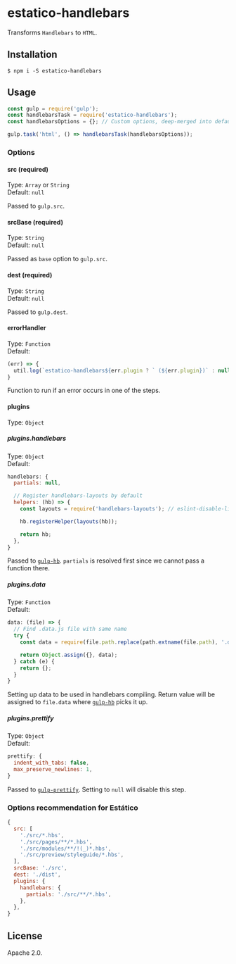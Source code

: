 # estatico-handlebars

Transforms `Handlebars` to `HTML`.

## Installation

```
$ npm i -S estatico-handlebars
```

## Usage

```js
const gulp = require('gulp');
const handlebarsTask = require('estatico-handlebars');
const handlebarsOptions = {}; // Custom options, deep-merged into defaults via _.merge

gulp.task('html', () => handlebarsTask(handlebarsOptions));
```

### Options

#### src (required)

Type: `Array` or `String`<br>
Default: `null`

Passed to `gulp.src`.

#### srcBase (required)

Type: `String`<br>
Default: `null`

Passed as `base` option to `gulp.src`.

#### dest (required)

Type: `String`<br>
Default: `null`

Passed to `gulp.dest`.

#### errorHandler

Type: `Function`<br>
Default:
```js
(err) => {
  util.log(`estatico-handlebars${err.plugin ? ` (${err.plugin})` : null}`, util.colors.cyan(err.fileName), util.colors.red(err.message));
}
```

Function to run if an error occurs in one of the steps.

#### plugins

Type: `Object`

##### plugins.handlebars

Type: `Object`<br>
Default:
```js
handlebars: {
  partials: null,

  // Register handlebars-layouts by default
  helpers: (hb) => {
    const layouts = require('handlebars-layouts'); // eslint-disable-line global-require

    hb.registerHelper(layouts(hb));

    return hb;
  },
}
```

Passed to [`gulp-hb`](https://www.npmjs.com/package/gulp-hb). `partials` is resolved first since we cannot pass a function there.

##### plugins.data

Type: `Function`<br>
Default:
```js
data: (file) => {
  // Find .data.js file with same name
  try {
    const data = require(file.path.replace(path.extname(file.path), '.data.js'));

    return Object.assign({}, data);
  } catch (e) {
    return {};
  }
}
```

Setting up data to be used in handlebars compiling. Return value will be assigned to `file.data` where [`gulp-hb`](https://www.npmjs.com/package/gulp-hb) picks it up.

##### plugins.prettify

Type: `Object`<br>
Default:
```js
prettify: {
  indent_with_tabs: false,
  max_preserve_newlines: 1,
}
```

Passed to [`gulp-prettify`](https://www.npmjs.com/package/gulp-prettify). Setting to `null` will disable this step.

### Options recommendation for Estático

```js
{
  src: [
    './src/*.hbs',
    './src/pages/**/*.hbs',
    './src/modules/**/!(_)*.hbs',
    './src/preview/styleguide/*.hbs',
  ],
  srcBase: './src',
  dest: './dist',
  plugins: {
    handlebars: {
      partials: './src/**/*.hbs',
    },
  },
}
```

## License

Apache 2.0.
